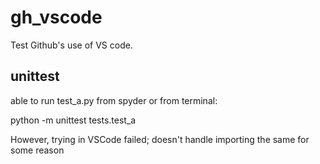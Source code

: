 # gh_vscode
Test Github's use of VS code.

## unittest
able to run test_a.py from spyder or from terminal:

python -m unittest tests.test_a

However, trying in VSCode failed; doesn't handle importing the same for some reason